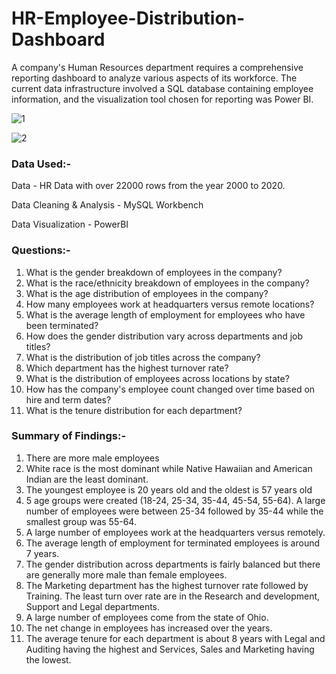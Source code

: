 # HR-Employee-Distribution-Dashboard
A company's Human Resources department requires a comprehensive reporting dashboard to analyze various aspects of its workforce. The current data infrastructure involved a SQL database containing employee information, and the visualization tool chosen for reporting was Power BI.

![1](https://github.com/micky-26/HR-Employee-Distribution-Dashboard/assets/106061980/25b18870-7819-490a-ae35-f35d59dc6b60)

![2](https://github.com/micky-26/HR-Employee-Distribution-Dashboard/assets/106061980/664a6d89-b218-4a44-a6d1-9bea9bfa342a)

### Data Used:-

Data - HR Data with over 22000 rows from the year 2000 to 2020.

Data Cleaning & Analysis - MySQL Workbench

Data Visualization - PowerBI

### Questions:-
1. What is the gender breakdown of employees in the company?
2. What is the race/ethnicity breakdown of employees in the company?
3. What is the age distribution of employees in the company?
4. How many employees work at headquarters versus remote locations?
5. What is the average length of employment for employees who have been terminated?
6. How does the gender distribution vary across departments and job titles?
7. What is the distribution of job titles across the company?
8. Which department has the highest turnover rate?
9. What is the distribution of employees across locations by state?
10. How has the company's employee count changed over time based on hire and term dates?
11. What is the tenure distribution for each department?

### Summary of Findings:-

1. There are more male employees
2. White race is the most dominant while Native Hawaiian and American Indian are the least dominant.
3. The youngest employee is 20 years old and the oldest is 57 years old
4. 5 age groups were created (18-24, 25-34, 35-44, 45-54, 55-64). A large number of employees were between 25-34 followed by 35-44 while the smallest group was 55-64.
5. A large number of employees work at the headquarters versus remotely.
6. The average length of employment for terminated employees is around 7 years.
7. The gender distribution across departments is fairly balanced but there are generally more male than female employees.
8. The Marketing department has the highest turnover rate followed by Training. The least turn over rate are in the Research and development, Support and Legal departments.
9. A large number of employees come from the state of Ohio.
10. The net change in employees has increased over the years.
11. The average tenure for each department is about 8 years with Legal and Auditing having the highest and Services, Sales and Marketing having the lowest.
